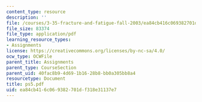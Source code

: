 ```yaml
---
content_type: resource
description: ''
file: /courses/3-35-fracture-and-fatigue-fall-2003/ea84cb416c069382701df318e31137e7_ps5.pdf
file_size: 83374
file_type: application/pdf
learning_resource_types:
- Assignments
license: https://creativecommons.org/licenses/by-nc-sa/4.0/
ocw_type: OCWFile
parent_title: Assignments
parent_type: CourseSection
parent_uid: 40fac8b9-4d69-1b16-28b8-bb0a305bb8a4
resourcetype: Document
title: ps5.pdf
uid: ea84cb41-6c06-9382-701d-f318e31137e7
---
```

